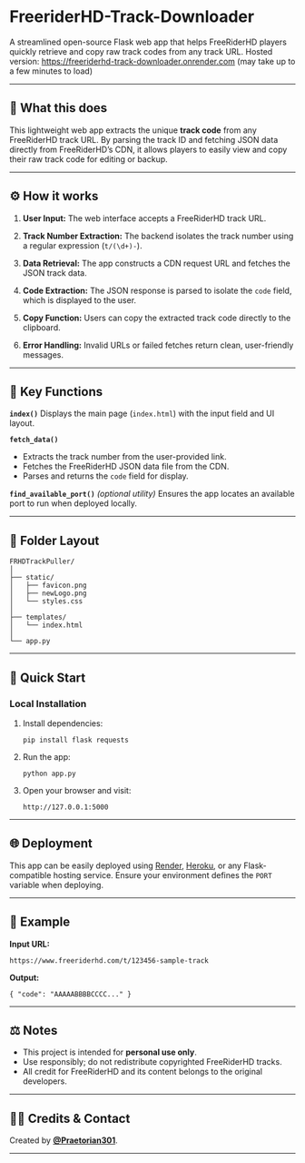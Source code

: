 # FreeriderHD-Track-Downloader

A streamlined open-source Flask web app that helps FreeRiderHD players quickly retrieve and copy raw track codes from any track URL.
Hosted version: https://freeriderhd-track-downloader.onrender.com
 (may take up to a few minutes to load)

---

## 🧩 What this does

This lightweight web app extracts the unique **track code** from any FreeRiderHD track URL.
By parsing the track ID and fetching JSON data directly from FreeRiderHD’s CDN, it allows players to easily view and copy their raw track code for editing or backup.

---

## ⚙️ How it works

1. **User Input:**
   The web interface accepts a FreeRiderHD track URL.

2. **Track Number Extraction:**
   The backend isolates the track number using a regular expression (`t/(\d+)-`).

3. **Data Retrieval:**
   The app constructs a CDN request URL and fetches the JSON track data.

4. **Code Extraction:**
   The JSON response is parsed to isolate the `code` field, which is displayed to the user.

5. **Copy Function:**
   Users can copy the extracted track code directly to the clipboard.

6. **Error Handling:**
   Invalid URLs or failed fetches return clean, user-friendly messages.

---

## 🧠 Key Functions

**`index()`**
Displays the main page (`index.html`) with the input field and UI layout.

**`fetch_data()`**

* Extracts the track number from the user-provided link.
* Fetches the FreeRiderHD JSON data file from the CDN.
* Parses and returns the `code` field for display.

**`find_available_port()`** *(optional utility)*
Ensures the app locates an available port to run when deployed locally.

---

## 📂 Folder Layout

```
FRHDTrackPuller/
│
├── static/
│   ├── favicon.png
│   ├── newLogo.png
│   └── styles.css
│
├── templates/
│   └── index.html
│
└── app.py
```

---

## 🚀 Quick Start

### Local Installation

1. Install dependencies:

   ```
   pip install flask requests
   ```
2. Run the app:

   ```
   python app.py
   ```
3. Open your browser and visit:

   ```
   http://127.0.0.1:5000
   ```

---

## 🌐 Deployment

This app can be easily deployed using [Render](https://render.com), [Heroku](https://heroku.com), or any Flask-compatible hosting service.
Ensure your environment defines the `PORT` variable when deploying.

---

## 🧾 Example

**Input URL:**

```
https://www.freeriderhd.com/t/123456-sample-track
```

**Output:**

```
{ "code": "AAAAABBBBCCCC..." }
```

---

## ⚖️ Notes

* This project is intended for **personal use only**.
* Use responsibly; do not redistribute copyrighted FreeRiderHD tracks.
* All credit for FreeRiderHD and its content belongs to the original developers.

---

## 👨‍💻 Credits & Contact

Created by **[@Praetorian301](https://github.com/Praetorian301)**.

---
